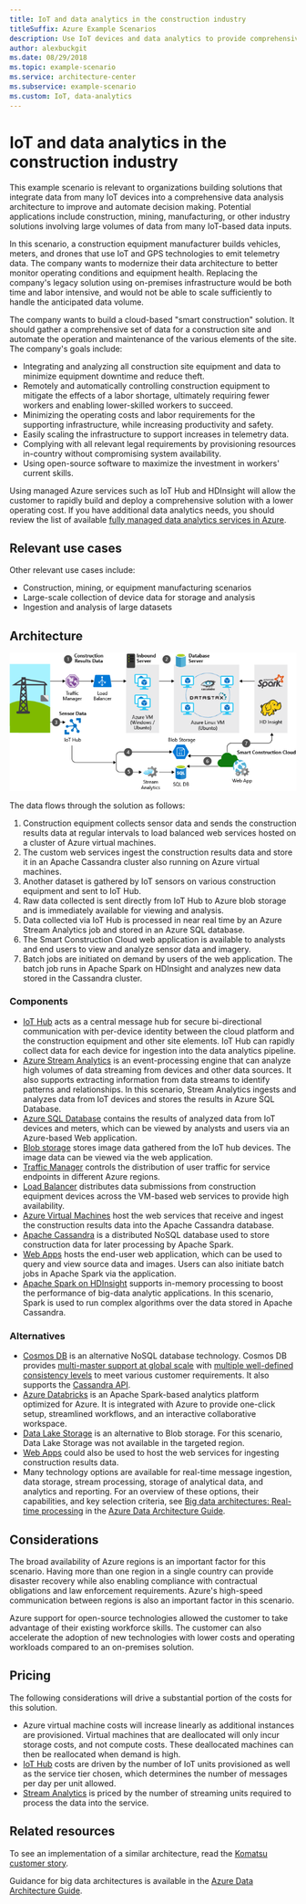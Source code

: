 ```yaml
---
title: IoT and data analytics in the construction industry
titleSuffix: Azure Example Scenarios
description: Use IoT devices and data analytics to provide comprehensive management and operation of construction projects.
author: alexbuckgit
ms.date: 08/29/2018
ms.topic: example-scenario
ms.service: architecture-center
ms.subservice: example-scenario
ms.custom: IoT, data-analytics
---
```


# IoT and data analytics in the construction industry

This example scenario is relevant to organizations building solutions that integrate data from many IoT devices into a comprehensive data analysis architecture to improve and automate decision making. Potential applications include construction, mining, manufacturing, or other industry solutions involving large volumes of data from many IoT-based data inputs.

In this scenario, a construction equipment manufacturer builds vehicles, meters, and drones that use IoT and GPS technologies to emit telemetry data. The company wants to modernize their data architecture to better monitor operating conditions and equipment health. Replacing the company's legacy solution using on-premises infrastructure would be both time and labor intensive, and would not be able to scale sufficiently to handle the anticipated data volume.

The company wants to build a cloud-based "smart construction" solution. It should gather a comprehensive set of data for a construction site and automate the operation and maintenance of the various elements of the site. The company's goals include:

- Integrating and analyzing all construction site equipment and data to minimize equipment downtime and reduce theft.
- Remotely and automatically controlling construction equipment to mitigate the effects of a labor shortage, ultimately requiring fewer workers and enabling lower-skilled workers to succeed.
- Minimizing the operating costs and labor requirements for the supporting infrastructure, while increasing productivity and safety.
- Easily scaling the infrastructure to support increases in telemetry data.
- Complying with all relevant legal requirements by provisioning resources in-country without compromising system availability.
- Using open-source software to maximize the investment in workers' current skills.

Using managed Azure services such as IoT Hub and HDInsight will allow the customer to rapidly build and deploy a comprehensive solution with a lower operating cost. If you have additional data analytics needs, you should review the list of available [fully managed data analytics services in Azure][product-category].

## Relevant use cases

Other relevant use cases include:

- Construction, mining, or equipment manufacturing scenarios
- Large-scale collection of device data for storage and analysis
- Ingestion and analysis of large datasets

## Architecture

![Architecture for IoT and data analytics in the construction industry][architecture]

The data flows through the solution as follows:

1. Construction equipment collects sensor data and sends the construction results data at regular intervals to load balanced web services hosted on a cluster of Azure virtual machines.
2. The custom web services ingest the construction results data and store it in an Apache Cassandra cluster also running on Azure virtual machines.
3. Another dataset is gathered by IoT sensors on various construction equipment and sent to IoT Hub.
4. Raw data collected is sent directly from IoT Hub to Azure blob storage and is immediately available for viewing and analysis.
5. Data collected via IoT Hub is processed in near real time by an Azure Stream Analytics job and stored in an Azure SQL database.
6. The Smart Construction Cloud web application is available to analysts and end users to view and analyze sensor data and imagery.
7. Batch jobs are initiated on demand by users of the web application. The batch job runs in Apache Spark on HDInsight and analyzes new data stored in the Cassandra cluster.

### Components

- [IoT Hub](/azure/iot-hub/about-iot-hub) acts as a central message hub for secure bi-directional communication with per-device identity between the cloud platform and the construction equipment and other site elements. IoT Hub can rapidly collect data for each device for ingestion into the data analytics pipeline.
- [Azure Stream Analytics](/azure/stream-analytics/stream-analytics-introduction) is an event-processing engine that can analyze high volumes of data streaming from devices and other data sources. It also supports extracting information from data streams to identify patterns and relationships. In this scenario, Stream Analytics ingests and analyzes data from IoT devices and stores the results in Azure SQL Database.
- [Azure SQL Database](/azure/sql-database/sql-database-technical-overview) contains the results of analyzed data from IoT devices and meters, which can be viewed by analysts and users via an Azure-based Web application.
- [Blob storage](/azure/storage/blobs/storage-blobs-introduction) stores image data gathered from the IoT hub devices. The image data can be viewed via the web application.
- [Traffic Manager](/azure/traffic-manager/traffic-manager-overview) controls the distribution of user traffic for service endpoints in different Azure regions.
- [Load Balancer](/azure/load-balancer/load-balancer-overview) distributes data submissions from construction equipment devices across the VM-based web services to provide high availability.
- [Azure Virtual Machines](/azure/virtual-machines) host the web services that receive and ingest the construction results data into the Apache Cassandra database.
- [Apache Cassandra](https://cassandra.apache.org) is a distributed NoSQL database used to store construction data for later processing by Apache Spark.
- [Web Apps](/azure/app-service/app-service-web-overview) hosts the end-user web application, which can be used to query and view source data and images. Users can also initiate batch jobs in Apache Spark via the application.
- [Apache Spark on HDInsight](/azure/hdinsight/spark/apache-spark-overview) supports in-memory processing to boost the performance of big-data analytic applications. In this scenario, Spark is used to run complex algorithms over the data stored in Apache Cassandra.

### Alternatives

- [Cosmos DB](/azure/cosmos-db/introduction) is an alternative NoSQL database technology. Cosmos DB provides [multi-master support at global scale](/azure/cosmos-db/multi-region-writers) with [multiple well-defined consistency levels](/azure/cosmos-db/consistency-levels) to meet various customer requirements. It also supports the [Cassandra API](/azure/cosmos-db/cassandra-introduction).
- [Azure Databricks](/azure/azure-databricks/what-is-azure-databricks) is an Apache Spark-based analytics platform optimized for Azure. It is integrated with Azure to provide one-click setup, streamlined workflows, and an interactive collaborative workspace.
- [Data Lake Storage](/azure/storage/data-lake-storage) is an alternative to Blob storage. For this scenario, Data Lake Storage was not available in the targeted region.
- [Web Apps](/azure/app-service) could also be used to host the web services for ingesting construction results data.
- Many technology options are available for real-time message ingestion, data storage, stream processing, storage of analytical data, and analytics and reporting. For an overview of these options, their capabilities, and key selection criteria, see [Big data architectures: Real-time processing](/azure/architecture/data-guide/technology-choices/real-time-ingestion) in the [Azure Data Architecture Guide](/azure/architecture/data-guide).

## Considerations

The broad availability of Azure regions is an important factor for this scenario. Having more than one region in a single country can provide disaster recovery while also enabling compliance with contractual obligations and law enforcement requirements. Azure's high-speed communication between regions is also an important factor in this scenario.

Azure support for open-source technologies allowed the customer to take advantage of their existing workforce skills. The customer can also accelerate the adoption of new technologies with lower costs and operating workloads compared to an on-premises solution.

## Pricing

The following considerations will drive a substantial portion of the costs for this solution.

- Azure virtual machine costs will increase linearly as additional instances are provisioned. Virtual machines that are deallocated will only incur storage costs, and not compute costs. These deallocated machines can then be reallocated when demand is high.
- [IoT Hub](https://azure.microsoft.com/pricing/details/iot-hub) costs are driven by the number of IoT units provisioned as well as the service tier chosen, which determines the number of messages per day per unit allowed.
- [Stream Analytics](https://azure.microsoft.com/pricing/details/stream-analytics) is priced by the number of streaming units required to process the data into the service.

## Related resources

To see an implementation of a similar architecture, read the [Komatsu customer story][customer-story].

Guidance for big data architectures is available in the [Azure Data Architecture Guide](/azure/architecture/data-guide).

<!-- links -->

[product-category]: https://azure.microsoft.com/product-categories/analytics/
[customer-site]: https://home.komatsu/en/
[customer-story]: https://customers.microsoft.com/story/komatsu-manufacturing-azure-iot-hub-japan
[architecture]: ./media/architecture-big-data-with-iot.png
